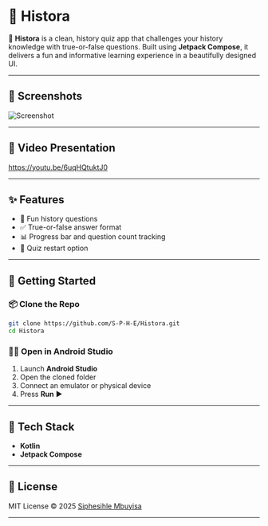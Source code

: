 # 📜 Histora

🧠 **Histora** is a clean, history quiz app that challenges your history knowledge with true-or-false questions. Built using **Jetpack Compose**, it delivers a fun and informative learning experience in a beautifully designed UI.

---

## 📸 Screenshots
![Screenshot](https://i.ibb.co/vxcpCpY7/histora.png)

---

## 🎥 Video Presentation
https://youtu.be/6uqHQtuktJ0

---

## ✨ Features

- 🧠 Fun history questions
- ✅ True-or-false answer format  
- 📊 Progress bar and question count tracking  
- 🔁 Quiz restart option

---

## 🚀 Getting Started

### 📦 Clone the Repo

```bash
git clone https://github.com/S-P-H-E/Histora.git
cd Histora
```

### 🧑‍💻 Open in Android Studio

1. Launch **Android Studio**  
2. Open the cloned folder  
3. Connect an emulator or physical device  
4. Press **Run** ▶️
---

## 💪 Tech Stack

- **Kotlin**  
- **Jetpack Compose**

---

## 📄 License

MIT License © 2025 [Siphesihle Mbuyisa](https://github.com/S-P-H-E)

---
